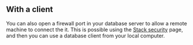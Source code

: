 <!-- usedin: [ _legacy_docker/Tutorials] - post: -->


## With a client

You can also open a firewall port in your database server to allow a remote machine to connect the it. This is possible using the [Stack security](http://help.cloud66.com/managing-your-stack/stack-network-settings) page, and then you can use a database client from your local computer.

